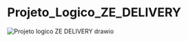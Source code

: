 # Projeto_Logico_ZE_DELIVERY
![Projeto logico ZE DELIVERY drawio](https://github.com/CauaRheris/Projeto_Logico_ZE_DELIVERY/assets/145274371/3ac268e2-94b0-4c68-a233-43d45916b4e0)
